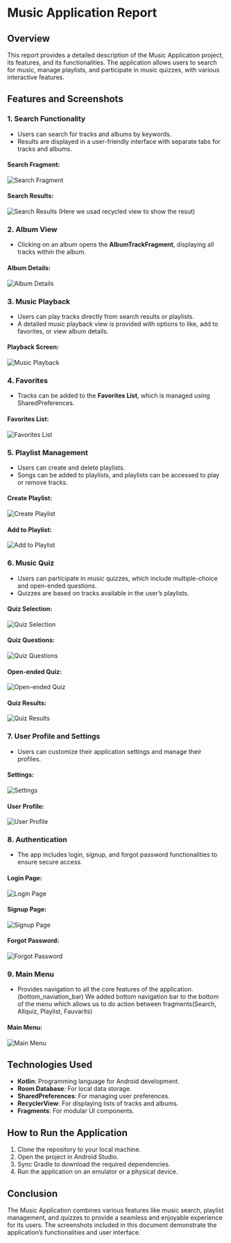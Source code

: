 # Music Application Report

## Overview
This report provides a detailed description of the Music Application project, its features, and its functionalities. The application allows users to search for music, manage playlists, and participate in music quizzes, with various interactive features.

## Features and Screenshots

### 1. Search Functionality
- Users can search for tracks and albums by keywords.
- Results are displayed in a user-friendly interface with separate tabs for tracks and albums.

#### Search Fragment:
![Search Fragment](src/e1.jpeg)

#### Search Results:
![Search Results](src/e2.jpeg)
(Here we usad recycled view to show the resut)
### 2. Album View
- Clicking on an album opens the **AlbumTrackFragment**, displaying all tracks within the album.

#### Album Details:
![Album Details](src/e3.jpeg)

### 3. Music Playback
- Users can play tracks directly from search results or playlists.
- A detailed music playback view is provided with options to like, add to favorites, or view album details.

#### Playback Screen:
![Music Playback](src/e4.jpeg)

### 4. Favorites
- Tracks can be added to the **Favorites List**, which is managed using SharedPreferences.

#### Favorites List:
![Favorites List](src/e5.jpeg)

### 5. Playlist Management
- Users can create and delete playlists.
- Songs can be added to playlists, and playlists can be accessed to play or remove tracks.

#### Create Playlist:
![Create Playlist](src/e10.jpeg)

#### Add to Playlist:
![Add to Playlist](src/e12.jpeg)

### 6. Music Quiz
- Users can participate in music quizzes, which include multiple-choice and open-ended questions.
- Quizzes are based on tracks available in the user’s playlists.

#### Quiz Selection:
![Quiz Selection](src/e6.jpeg)

#### Quiz Questions:
![Quiz Questions](src/e7.jpeg)

#### Open-ended Quiz:
![Open-ended Quiz](src/e8.jpeg)

#### Quiz Results:
![Quiz Results](src/e9.jpeg)

### 7. User Profile and Settings
- Users can customize their application settings and manage their profiles.

#### Settings:
![Settings](src/e14.jpeg)

#### User Profile:
![User Profile](src/e15.jpeg)

### 8. Authentication
- The app includes login, signup, and forgot password functionalities to ensure secure access.

#### Login Page:
![Login Page](src/e16.jpeg)

#### Signup Page:
![Signup Page](src/e17.jpeg)

#### Forgot Password:
![Forgot Password](src/e18.jpeg)

### 9. Main Menu
- Provides navigation to all the core features of the application.(bottom_naviation_bar)
  We added bottom navigation bar to the bottom of the menu which allows us to do action between fragments(Search, Allquiz, Playlist, Fauvarits)

#### Main Menu:
![Main Menu](src/e19.jpeg)

## Technologies Used
- **Kotlin**: Programming language for Android development.
- **Room Database**: For local data storage.
- **SharedPreferences**: For managing user preferences.
- **RecyclerView**: For displaying lists of tracks and albums.
- **Fragments**: For modular UI components.

## How to Run the Application
1. Clone the repository to your local machine.
2. Open the project in Android Studio.
3. Sync Gradle to download the required dependencies.
4. Run the application on an emulator or a physical device.

## Conclusion
The Music Application combines various features like music search, playlist management, and quizzes to provide a seamless and enjoyable experience for its users. The screenshots included in this document demonstrate the application’s functionalities and user interface.
